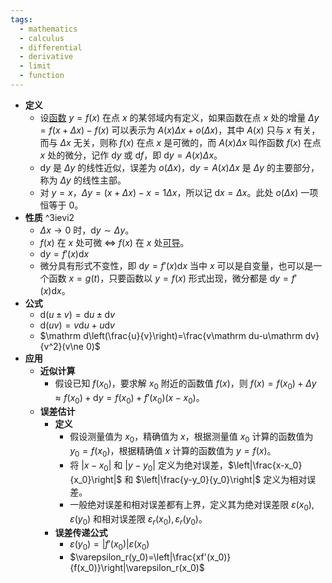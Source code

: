```yaml
---
tags:
  - mathematics
  - calculus
  - differential
  - derivative
  - limit
  - function
---
```

- **定义**
    - 设[函数](/notes/docs/mathematics/calculus/function) $y=f(x)$ 在点 $x$ 的某邻域内有定义，如果函数在点 $x$ 处的增量 $\Delta y=f(x+\Delta x)-f(x)$ 可以表示为 $A(x)\Delta x +o(\Delta x)$，其中 $A(x)$ 只与 $x$ 有关，而与 $\Delta x$ 无关，则称 $f(x)$ 在点 $x$ 是可微的，而 $A(x)\Delta x$ 叫作函数 $f(x)$ 在点 $x$ 处的微分，记作 $\mathrm dy$ 或 $\mathrm df$，即 $\mathrm dy=A(x)\Delta x$。
    - $\mathrm dy$ 是 $\Delta y$ 的线性近似，误差为 $o(\Delta x)$，$\mathrm dy=A(x)\Delta x$ 是 $\Delta y$ 的主要部分，称为 $\Delta y$ 的线性主部。
    - 对 $y=x$，$\Delta y=(x+\Delta x)-x=1\Delta x$，所以记 $\mathrm dx=\Delta x$。此处 $o(\Delta x)$ 一项恒等于 $0$。
- **性质** ^3ievi2
    - $\Delta x\to 0$ 时，$\mathrm dy\sim\Delta y$。
    - $f(x)$ 在 $x$ 处可微 $\iff$ $f(x)$ 在 $x$ 处[可导](/notes/docs/mathematics/calculus/derivative#u884j8)。
    - $\mathrm dy=f'(x)\mathrm dx$
    - 微分具有形式不变性，即 $\mathrm dy=f'(x)\mathrm dx$ 当中 $x$ 可以是自变量，也可以是一个函数 $x=g(t)$，只要函数以 $y=f(x)$ 形式出现，微分都是 $\mathrm dy=f'(x)\mathrm dx$。
- **公式**
    - $\mathrm d(u\pm v)=\mathrm du\pm\mathrm dv$
    - $\mathrm d(uv)=v\mathrm du+u\mathrm dv$
    - $\mathrm d\left(\frac{u}{v}\right)=\frac{v\mathrm du-u\mathrm dv}{v^2}(v\ne 0)$
- **应用**
    - **近似计算** <span id="gl6e5p"></span>
        - 假设已知 $f(x_0)$，要求解 $x_0$ 附近的函数值 $f(x)$，则 $f(x)=f(x_0)+\Delta y\approx f(x_0)+\mathrm dy=f(x_0)+f'(x_0)(x-x_0)$。
    - **误差估计** <span id="e288al"></span>
        - **定义**
            - 假设测量值为 $x_0$，精确值为 $x$，根据测量值 $x_0$ 计算的函数值为 $y_0=f(x_0)$，根据精确值 $x$ 计算的函数值为 $y=f(x)$。
            - 将 $|x-x_0|$ 和 $|y-y_0|$ 定义为绝对误差，$\left|\frac{x-x_0}{x_0}\right|$ 和 $\left|\frac{y-y_0}{y_0}\right|$ 定义为相对误差。
            - 一般绝对误差和相对误差都有上界，定义其为绝对误差限 $\varepsilon(x_0),\varepsilon(y_0)$ 和相对误差限 $\varepsilon_r(x_0),\varepsilon_r(y_0)$。
        - **误差传递公式**
            - $\varepsilon(y_0)=|f'(x_0)|\varepsilon(x_0)$
            - $\varepsilon_r(y_0)=\left|\frac{xf'(x_0)}{f(x_0)}\right|\varepsilon_r(x_0)$
